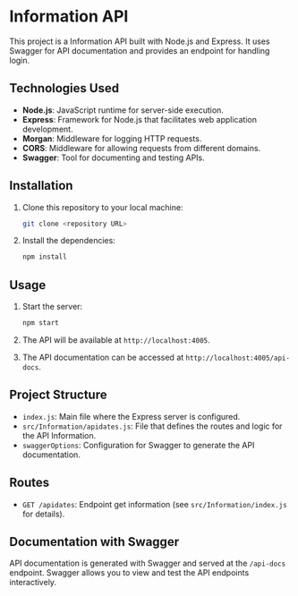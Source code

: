 # Information API

This project is a Information API built with Node.js and Express. It uses Swagger for API documentation and provides an endpoint for handling login.

## Technologies Used

- **Node.js**: JavaScript runtime for server-side execution.
- **Express**: Framework for Node.js that facilitates web application development.
- **Morgan**: Middleware for logging HTTP requests.
- **CORS**: Middleware for allowing requests from different domains.
- **Swagger**: Tool for documenting and testing APIs.

## Installation

1. Clone this repository to your local machine:
    ```bash
    git clone <repository URL>
    ```

2. Install the dependencies:
    ```bash
    npm install
    ```

## Usage

1. Start the server:
    ```bash
    npm start
    ```

2. The API will be available at `http://localhost:4005`.

3. The API documentation can be accessed at `http://localhost:4005/api-docs`.

## Project Structure

- `index.js`: Main file where the Express server is configured.
- `src/Information/apidates.js`: File that defines the routes and logic for the API Information.
- `swaggerOptions`: Configuration for Swagger to generate the API documentation.

## Routes

- `GET /apidates`: Endpoint get information (see `src/Information/index.js` for details).

## Documentation with Swagger

API documentation is generated with Swagger and served at the `/api-docs` endpoint. Swagger allows you to view and test the API endpoints interactively.
